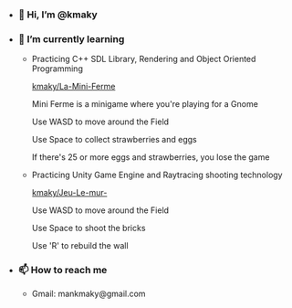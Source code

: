 <ul>
  <li>
    <h3>
      👋 Hi, I’m @kmaky
    </h3>
  </li>
  
  <!---<li>
      <h3>
          👀 I’m interested in ...
      </h3>
  </li>--->
  
  <li>
    <h3>
        🌱 I’m currently learning
    </h3>
    <ul>
        <li>
            <p>Practicing C++ SDL Library, Rendering and Object Oriented Programming</p>
            <a href="https://github.com/kmaky/La-Mini-Ferme">kmaky/La-Mini-Ferme</a>
            <p>Mini Ferme is a minigame where you're playing for a Gnome</p>
            <p>Use WASD to move around the Field</p>
            <p>Use Space to collect strawberries and eggs</p>
            <p>If there's 25 or more eggs and strawberries, you lose the game</p>
        </li>
        <li>
            <p>Practicing Unity Game Engine and Raytracing shooting technology</p>
            <a href="https://github.com/kmaky/Jeu-Le-mur-">kmaky/Jeu-Le-mur-</a>
            <p>Use WASD to move around the Field</p>
            <p>Use Space to shoot the bricks</p>
            <p>Use 'R' to rebuild the wall</p>
        </li>
      </ul>
  </li>

  <li>
  <h3>
      📫 How to reach me
  </h3>
    <ul>
      <li>
        Gmail: mankmaky@gmail.com
      </li>
    </ul>
  </li>
</ul>

<!---
kmaky/kmaky is a ✨ special ✨ repository because its `README.md` (this file) appears on your GitHub profile.
You can click the Preview link to take a look at your changes.
--->
